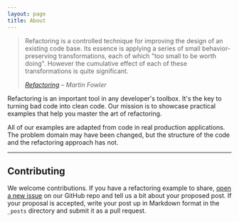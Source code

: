```yaml
---
layout: page
title: About
---
```


> Refactoring is a controlled technique for improving the design of an existing code base. Its essence is applying a series of small behavior-preserving transformations, each of which "too small to be worth doing". However the cumulative effect of each of these transformations is quite significant.
>
> _[Refactoring](https://martinfowler.com/books/refactoring.html) – Martin Fowler_

Refactoring is an important tool in any developer's toolbox. It's the key to turning bad code into clean code. Our mission is to showcase practical examples that help you master the art of refactoring.

All of our examples are adapted from code in real production applications. The problem domain may have been changed, but the structure of the code and the refactoring approach has not.

---

## Contributing

We welcome contributions. If you have a refactoring example to share, [open a new issue](https://github.com/refactoring-by-example/refactoringbyexample.com/issues/new) on our GitHub repo and tell us a bit about your proposed post. If your proposal is accepted, write your post up in Markdown format in the `_posts` directory and submit it as a pull request.
